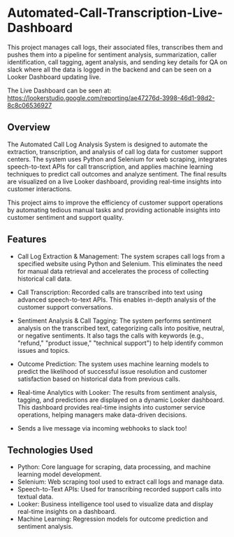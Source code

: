 # Automated-Call-Transcription-Live-Dashboard
This project manages call logs, their associated files, transcribes them and pushes them into a pipeline for sentiment analysis, summarization, caller identification, call tagging, agent analysis, and sending key details for QA on slack where all the data is logged in the backend and can be seen on a Looker Dashboard updating live.

The Live Dashboard can be seen at: https://lookerstudio.google.com/reporting/ae47276d-3998-46d1-98d2-8c8c06536927
## Overview
The Automated Call Log Analysis System is designed to automate the extraction, transcription, and analysis of call log data for customer support centers. The system uses Python and Selenium for web scraping, integrates speech-to-text APIs for call transcription, and applies machine learning techniques to predict call outcomes and analyze sentiment. The final results are visualized on a live Looker dashboard, providing real-time insights into customer interactions.

This project aims to improve the efficiency of customer support operations by automating tedious manual tasks and providing actionable insights into customer sentiment and support quality.

## Features
- Call Log Extraction & Management: The system scrapes call logs from a specified website using Python and Selenium. This eliminates the need for manual data retrieval and accelerates the process of collecting historical call data.

- Call Transcription: Recorded calls are transcribed into text using advanced speech-to-text APIs. This enables in-depth analysis of the customer support conversations.

- Sentiment Analysis & Call Tagging: The system performs sentiment analysis on the transcribed text, categorizing calls into positive, neutral, or negative sentiments. It also tags the calls with keywords (e.g., "refund," "product issue," "technical support") to help identify common issues and topics.

- Outcome Prediction: The system uses machine learning models to predict the likelihood of successful issue resolution and customer satisfaction based on historical data from previous calls.

- Real-time Analytics with Looker: The results from sentiment analysis, tagging, and predictions are displayed on a dynamic Looker dashboard. This dashboard provides real-time insights into customer service operations, helping managers make data-driven decisions.

- Sends a live message via incoming webhooks to slack too!

## Technologies Used
- Python: Core language for scraping, data processing, and machine learning model development.
- Selenium: Web scraping tool used to extract call logs and manage data.
- Speech-to-Text APIs: Used for transcribing recorded support calls into textual data.
- Looker: Business intelligence tool used to visualize data and display real-time insights on a dashboard.
- Machine Learning: Regression models for outcome prediction and sentiment analysis.
